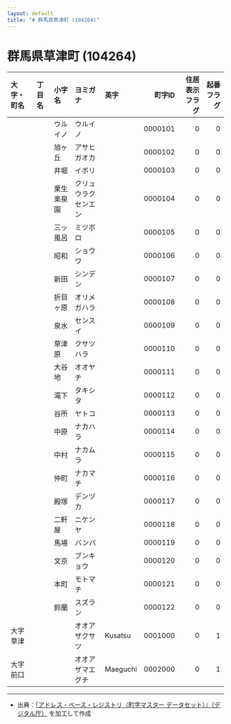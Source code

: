 ```yaml
---
layout: default
title: "# 群馬県草津町 (104264)"
---
```


# 群馬県草津町 (104264)

| 大字・町名 | 丁目名 | 小字名 | ヨミガナ | 英字 | 町字ID | 住居表示フラグ | 起番フラグ |
|:--------|:------|:------|:-----------------|:---------------------|--------:|----------:|--------:|
|  |  | ウルイノ | ウルイノ |  | 0000101 | 0 | 0 |
|  |  | 旭ヶ丘 | アサヒガオカ |  | 0000102 | 0 | 0 |
|  |  | 井堀 | イボリ |  | 0000103 | 0 | 0 |
|  |  | 栗生楽泉園 | クリュウラクセンエン |  | 0000104 | 0 | 0 |
|  |  | 三ッ風呂 | ミツボロ |  | 0000105 | 0 | 0 |
|  |  | 昭和 | ショウワ |  | 0000106 | 0 | 0 |
|  |  | 新田 | シンデン |  | 0000107 | 0 | 0 |
|  |  | 折目ヶ原 | オリメガハラ |  | 0000108 | 0 | 0 |
|  |  | 泉水 | センスイ |  | 0000109 | 0 | 0 |
|  |  | 草津原 | クサツハラ |  | 0000110 | 0 | 0 |
|  |  | 大谷地 | オオヤチ |  | 0000111 | 0 | 0 |
|  |  | 滝下 | タキシタ |  | 0000112 | 0 | 0 |
|  |  | 谷所 | ヤトコ |  | 0000113 | 0 | 0 |
|  |  | 中原 | ナカハラ |  | 0000114 | 0 | 0 |
|  |  | 中村 | ナカムラ |  | 0000115 | 0 | 0 |
|  |  | 仲町 | ナカマチ |  | 0000116 | 0 | 0 |
|  |  | 殿塚 | デンヅカ |  | 0000117 | 0 | 0 |
|  |  | 二軒屋 | ニケンヤ |  | 0000118 | 0 | 0 |
|  |  | 馬場 | バンバ |  | 0000119 | 0 | 0 |
|  |  | 文京 | ブンキョウ |  | 0000120 | 0 | 0 |
|  |  | 本町 | モトマチ |  | 0000121 | 0 | 0 |
|  |  | 鈴蘭 | スズラン |  | 0000122 | 0 | 0 |
| 大字草津 |  |  | オオアザクサツ | Kusatsu | 0001000 | 0 | 1 |
| 大字前口 |  |  | オオアザマエグチ | Maeguchi | 0002000 | 0 | 1 |

---

- 出典：[「アドレス・ベース・レジストリ（町字マスター データセット）』（デジタル庁）](https://www.digital.go.jp/policies/base_registry_address/) を加工して作成